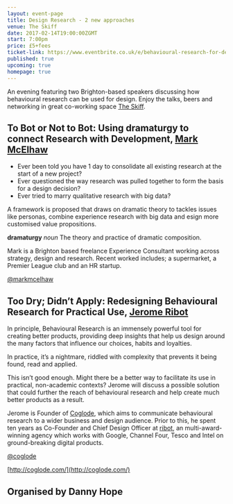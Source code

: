 ```yaml
---
layout: event-page  
title: Design Research - 2 new approaches
venue: The Skiff
date: 2017-02-14T19:00:00ZGMT
start: 7:00pm
price: £5+fees
ticket-link: https://www.eventbrite.co.uk/e/behavioural-research-for-design-tickets-31219396054#tickets
published: true
upcoming: true 
homepage: true
---
```

An evening featuring two Brighton-based speakers discussing how behavioural research can be used for design. Enjoy the talks, beers and networking in great co-working space [The Skiff](http://www.theskiff.org/).

## To Bot or Not to Bot: Using dramaturgy to connect Research with Development, [Mark McElhaw](https://www.linkedin.com/in/mark-mcelhaw-805a92)
* Ever been told you have 1 day to consolidate all existing research at the start of a new project?
* Ever questioned the way research was pulled together to form the basis for a design decision?
* Ever tried to marry qualitative research with big data?

A framework is proposed that draws on dramatic theory to tackles issues like personas, combine experience research with big data and esign more customised value propositions.

**dramaturgy** *noun* The theory and practice of dramatic composition.

Mark is a Brighton based freelance Experience Consultant working across strategy, design and research. Recent worked includes; a supermarket, a Premier League club and an HR startup.

[@markmcelhaw](https://twitter.com/markmcelhaw)


## Too Dry; Didn’t Apply: Redesigning Behavioural Research for Practical Use, [Jerome Ribot](https://www.linkedin.com/in/jerome-ribot-6520976)
In principle, Behavioural Research is an immensely powerful tool for creating better products, providing deep insights that help us design around the many factors that influence our choices, habits and loyalties.

In practice, it’s a nightmare, riddled with complexity that prevents it being found, read and applied.

This isn’t good enough. Might there be a better way to facilitate its use in practical, non-academic contexts? Jerome will discuss a possible solution that could further the reach of behavioural research and help create much better products as a result. 

Jerome is Founder of [Coglode](http://coglode.com/), which aims to communicate behavioural research to a wider business and design audience.  Prior to this, he spent ten years as Co-Founder and Chief Design Officer at [ribot](http://ribot.co.uk/), an multi-award-winning agency which works with Google, Channel Four, Tesco and Intel on ground-breaking digital products.

[@coglode](https://twitter.com/coglode)

[http://coglode.com/](http://coglode.com/)

## Organised by Danny Hope


